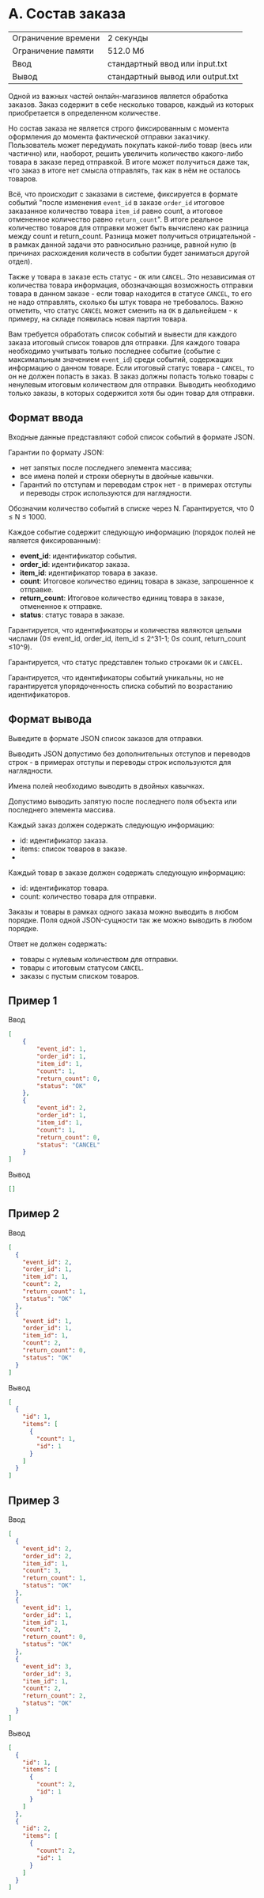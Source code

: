 # A. Состав заказа


|||
|-------------------    |-------        |
| Ограничение времени   |	2 секунды   |
| Ограничение памяти	|   512.0 Мб    |   
| Ввод	                | стандартный ввод или input.txt |
| Вывод	                | стандартный вывод или output.txt|

Одной из важных частей онлайн-магазинов является обработка заказов. Заказ содержит в себе несколько товаров, 
каждый из которых приобретается в определенном количестве.

Но состав заказа не является строго фиксированным с момента оформления до момента фактической отправки заказчику. 
Пользователь может передумать покупать какой-либо товар (весь или частично) или, наоборот, 
решить увеличить количество какого-либо товара в заказе перед отправкой. 
В итоге может получиться даже так, что заказ в итоге нет смысла отправлять, так как в нём не осталось товаров.

Всё, что происходит с заказами в системе, фиксируется в формате событий "после изменения `event_id` 
в заказе `order_id` итоговое заказанное количество товара `item_id` равно count, 
а итоговое отмененное количество равно `return_count`". В итоге реальное количество товаров для отправки 
может быть вычислено как разница между count и return_count. Разница может получиться отрицательной - в рамках 
данной задачи это равносильно разнице, равной нулю (в причинах расхождения количеств в событии будет заниматься 
другой отдел).

Также у товара в заказе есть статус - `OK` или `CANCEL`. Это независимая от количества товара информация, 
обозначающая возможность отправки товара в данном заказе - если товар находится в статусе `CANCEL`, 
то его не надо отправлять, сколько бы штук товара не требовалось. Важно отметить, что статус `CANCEL` может сменить на
`OK` в дальнейшем - к примеру, на складе появилась новая партия товара.

Вам требуется обработать список событий и вывести для каждого заказа итоговый список товаров для отправки. 
Для каждого товара необходимо учитывать только последнее событие (событие с максимальным значением `event_id`) 
среди событий, содержащих информацию о данном товаре. Если итоговый статус товара - `CANCEL`, то он 
не должен попасть в заказ. В заказ должны попасть только товары с ненулевым итоговым количеством для отправки. 
Выводить необходимо только заказы, в которых содержится хотя бы один товар для отправки.

## Формат ввода
Входные данные представляют собой список событий в формате JSON.

Гарантии по формату JSON:

- нет запятых после последнего элемента массива;
- все имена полей и строки обернуты в двойные кавычки.
- Гарантий по отступам и переводам строк нет - в примерах отступы и переводы строк используются для наглядности.

Обозначим количество событий в списке через N. Гарантируется, что 0 ≤ N ≤ 1000.

Каждое событие содержит следующую информацию (порядок полей не является фиксированным):

- **event_id**: идентификатор события.
- **order_id**: идентификатор заказа.
- **item_id**: идентификатор товара в заказе.
- **count**: Итоговое количество единиц товара в заказе, запрошенное к отправке.
- **return_count**: Итоговое количество единиц товара в заказе, отмененное к отправке.
- **status**: статус товара в заказе.

Гарантируется, что идентификаторы и количества являются целыми числами
(0≤ event_id, order_id, item_id ≤ 2^31-1;
0≤ count, return_count ≤10^9).

Гарантируется, что статус представлен только строками `OK` и `CANCEL`.

Гарантируется, что идентификаторы событий уникальны, но не гарантируется упорядоченность списка событий по возрастанию идентификаторов.

## Формат вывода

Выведите в формате JSON список заказов для отправки.

Выводить JSON допустимо без дополнительных отступов и переводов строк - в примерах отступы и переводы строк используются для наглядности.

Имена полей необходимо выводить в двойных кавычках.

Допустимо выводить запятую после последнего поля объекта или последнего элемента массива.

Каждый заказ должен содержать следующую информацию:

- id: идентификатор заказа.
- items: список товаров в заказе.
- 
Каждый товар в заказе должен содержать следующую информацию:

- id: идентификатор товара.
- count: количество товара для отправки.

Заказы и товары в рамках одного заказа можно выводить в любом порядке. Поля одной JSON-сущности так же можно 
выводить в любом порядке.

Ответ не должен содержать:

- товары с нулевым количеством для отправки.
- товары с итоговым статусом `CANCEL`.
- заказы с пустым списком товаров.

## Пример 1

Ввод

```json lines
[
	{
		"event_id": 1,
		"order_id": 1,
		"item_id": 1,
		"count": 1,
		"return_count": 0,
		"status": "OK"
	},
	{
		"event_id": 2,
		"order_id": 1,
		"item_id": 1,
		"count": 1,
		"return_count": 0,
		"status": "CANCEL"
	}
]

```

Вывод

```json lines
[]
```

## Пример 2

Ввод

```json lines
[
  {
    "event_id": 2,
    "order_id": 1,
    "item_id": 1,
    "count": 2,
    "return_count": 1,
    "status": "OK"
  },
  {
    "event_id": 1,
    "order_id": 1,
    "item_id": 1,
    "count": 2,
    "return_count": 0,
    "status": "OK"
  }
]


```

Вывод

```json lines
[
  {
    "id": 1,
    "items": [
      {
        "count": 1,
        "id": 1
      }
    ]
  }
]
```

## Пример 3

Ввод

```json lines
[
  {
    "event_id": 2,
    "order_id": 2,
    "item_id": 1,
    "count": 3,
    "return_count": 1,
    "status": "OK"
  },
  {
    "event_id": 1,
    "order_id": 1,
    "item_id": 1,
    "count": 2,
    "return_count": 0,
    "status": "OK"
  },
  {
    "event_id": 3,
    "order_id": 3,
    "item_id": 1,
    "count": 2,
    "return_count": 2,
    "status": "OK"
  }
]
```

Вывод

```json lines
[
  {
    "id": 1,
    "items": [
      {
        "count": 2,
        "id": 1
      }
    ]
  },
  {
    "id": 2,
    "items": [
      {
        "count": 2,
        "id": 1
      }
    ]
  }
]
```